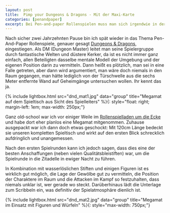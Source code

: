 ```yaml
---
layout: post
title:  Pimp your Dungeons & Dragons - Mit der Maxi-Karte
categories: [penandpaper]
excerpt: Bei Pen-and-paper Rollenspielen muss man sich irgendwie in der ausgedachten Welt zurechtfinden. Da kommt eine große Karte gerade recht.
---
```


Nach sicher zwei Jahrzehnten Pause bin ich spät wieder in das Thema Pen-And-Paper Rollenspiele, genauer gesagt [Dungeons & Dragons](https://dnd.wizards.com/de), eingestiegen. Als DM (Dungeon Master) leitet man seine Spielergruppe durch fantastische Welten und düstere Kerker, da ist es nicht immer ganz einfach, allen Beteiligten dasselbe mentale Modell der Umgebung und der eigenen Position darin zu vermitteln. Dann heißt es plötzlich, man sei in eine Falle getreten, aber dann wird argumentiert, man wäre doch niemals in den Raum gegangen, man hätte lediglich von der Türschwelle aus die sechs Meter entfernte Wand auf Geheimgänge untersuchen wollen. Ihr kennt das ja.

{% include lightbox.html src="dnd_mat1.jpg" data="group" title="Megamat auf dem Spieltisch aus Sicht des Spielleiters" %}{: style="float: right; margin-left: 1em; max-width: 250px;"}

Ganz old-school war ich vor einiger Weile im [Rollenspielladen um die Ecke](http://highlander-games.de) und habe dort eher planlos eine Megamat mitgenommen. Zuhause ausgepackt war ich dann doch etwas geschockt: Mit 120cm Länge bedeckt sie unseren kompletten Spieltisch und wirkt auf den ersten Blick schrecklich aufdringlich und unangemessen.

Nach den ersten Spielrunden kann ich jedoch sagen, dass dies eine der besten Anschaffungen (neben vielen Qualitätsbleistiften) war, um die Spielrunde in die Zitadelle in ewiger Nacht zu führen.

In Kombination mit wasserlöslichen Stiften und einigen Figuren ist es wirklich gut möglich, die Lage der Gewölbe gut zu vermitteln, die Position der Charaktere im Raum und die Attacken im Kampf so festzuhalten, dass niemals unklar ist, wer gerade wo steckt. Darüberhinaus lädt die Unterlage zum Scribbeln ein, was definitiv der Spielatmosphäre dienlich ist.

{% include lightbox.html src="dnd_mat2.jpg" data="group" title="Megamat im Einsatz mit Figuren und Würfeln" %}{: style="max-width: 750px;"}
